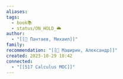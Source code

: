 ```yaml
---
aliases: 
tags:
  - book📚
  - status/ON_HOLD_🌥️
author:
  - "[[👤 Пантаев, Михаил]]"
family: 
recommendation: "[[👤 Маширин, Александр]]"
created: 2023-10-29 10:42
connected:
  - "[[517 Сalculus MOC]]"
---
```





